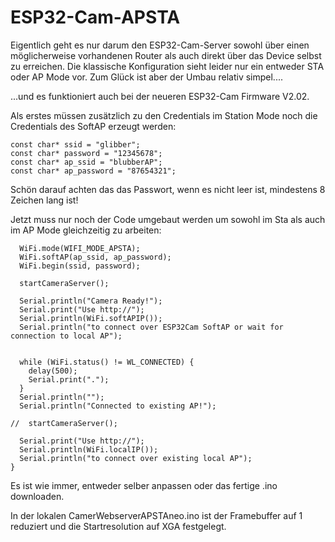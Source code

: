 # ESP32-Cam-APSTA

Eigentlich geht es nur darum den ESP32-Cam-Server sowohl über einen möglicherweise vorhandenen Router als auch direkt über das Device selbst zu erreichen. Die klassische Konfiguration sieht leider nur ein entweder STA oder AP Mode vor.
Zum Glück ist aber der Umbau relativ simpel....

...und es funktioniert auch bei der neueren ESP32-Cam Firmware V2.02. 

Als erstes müssen zusätzlich zu den Credentials im Station Mode noch die Credentials des SoftAP erzeugt werden:

```
const char* ssid = "glibber";
const char* password = "12345678";
const char* ap_ssid = "blubberAP";
const char* ap_password = "87654321";
```
Schön darauf achten das das Passwort, wenn es nicht leer ist, mindestens 8 Zeichen lang ist!

Jetzt muss nur noch der Code umgebaut werden um sowohl im Sta als auch im AP Mode gleichzeitig zu arbeiten:

```
  WiFi.mode(WIFI_MODE_APSTA);
  WiFi.softAP(ap_ssid, ap_password);
  WiFi.begin(ssid, password);

  startCameraServer();

  Serial.println("Camera Ready!"); 
  Serial.print("Use http://");
  Serial.println(WiFi.softAPIP());
  Serial.println("to connect over ESP32Cam SoftAP or wait for connection to local AP");


  while (WiFi.status() != WL_CONNECTED) {
    delay(500);
    Serial.print(".");
  }
  Serial.println("");
  Serial.println("Connected to existing AP!");

//  startCameraServer();

  Serial.print("Use http://");
  Serial.println(WiFi.localIP());
  Serial.println("to connect over existing local AP");
}

```

Es ist wie immer, entweder selber anpassen oder das fertige .ino downloaden.

In der lokalen CamerWebserverAPSTAneo.ino ist der Framebuffer auf 1 reduziert und die Startresolution auf XGA festgelegt.  

